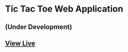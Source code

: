 # Tic Tac Toe Web Application

## (Under Development)

## <a href="https://tictactoe-codequillcrafts.netlify.app" target=_blank>View Live</a>
